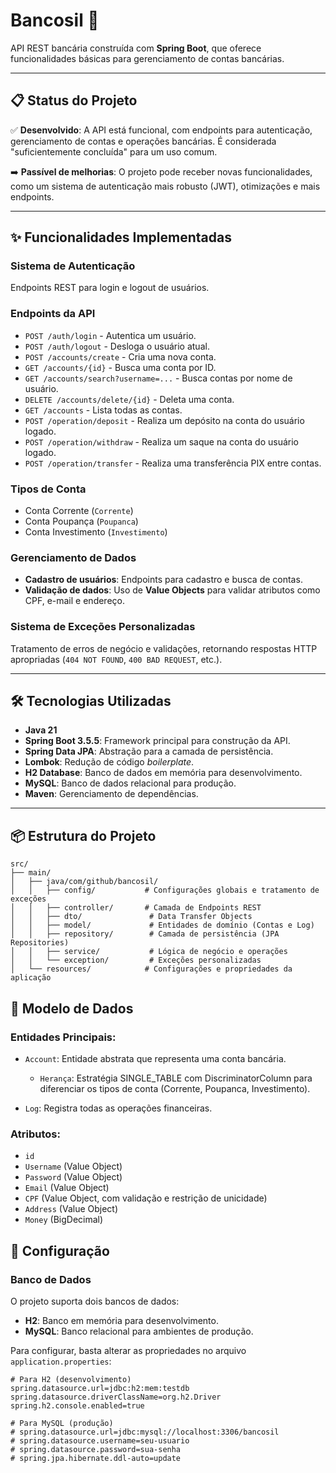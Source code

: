 # Bancosil 🏦
API REST bancária construída com **Spring Boot**, que oferece funcionalidades básicas para gerenciamento de contas bancárias.

---

## 📋 Status do Projeto
✅ **Desenvolvido**: A API está funcional, com endpoints para autenticação, gerenciamento de contas e operações bancárias. É considerada "suficientemente concluída" para um uso comum.

➡️ **Passível de melhorias**: O projeto pode receber novas funcionalidades, como um sistema de autenticação mais robusto (JWT), otimizações e mais endpoints.

---

## ✨ Funcionalidades Implementadas
### Sistema de Autenticação
Endpoints REST para login e logout de usuários.

### Endpoints da API
- `POST /auth/login` - Autentica um usuário.
- `POST /auth/logout` - Desloga o usuário atual.
- `POST /accounts/create` - Cria uma nova conta.
- `GET /accounts/{id}` - Busca uma conta por ID.
- `GET /accounts/search?username=...` - Busca contas por nome de usuário.
- `DELETE /accounts/delete/{id}` - Deleta uma conta.
- `GET /accounts` - Lista todas as contas.
- `POST /operation/deposit` - Realiza um depósito na conta do usuário logado.
- `POST /operation/withdraw` - Realiza um saque na conta do usuário logado.
- `POST /operation/transfer` - Realiza uma transferência PIX entre contas.

### Tipos de Conta
- Conta Corrente (`Corrente`)
- Conta Poupança (`Poupanca`)
- Conta Investimento (`Investimento`)

### Gerenciamento de Dados
- **Cadastro de usuários**: Endpoints para cadastro e busca de contas.
- **Validação de dados**: Uso de **Value Objects** para validar atributos como CPF, e-mail e endereço.

### Sistema de Exceções Personalizadas
Tratamento de erros de negócio e validações, retornando respostas HTTP apropriadas (`404 NOT FOUND`, `400 BAD REQUEST`, etc.).

---

## 🛠️ Tecnologias Utilizadas
- **Java 21**
- **Spring Boot 3.5.5**: Framework principal para construção da API.
- **Spring Data JPA**: Abstração para a camada de persistência.
- **Lombok**: Redução de código *boilerplate*.
- **H2 Database**: Banco de dados em memória para desenvolvimento.
- **MySQL**: Banco de dados relacional para produção.
- **Maven**: Gerenciamento de dependências.

---

## 📦 Estrutura do Projeto
```text
src/
├── main/
│   ├── java/com/github/bancosil/
│   │   ├── config/           # Configurações globais e tratamento de exceções
│   │   ├── controller/       # Camada de Endpoints REST
│   │   ├── dto/               # Data Transfer Objects
│   │   ├── model/             # Entidades de domínio (Contas e Log)
│   │   ├── repository/        # Camada de persistência (JPA Repositories)
│   │   ├── service/           # Lógica de negócio e operações
│   │   └── exception/         # Exceções personalizadas
│   └── resources/            # Configurações e propriedades da aplicação
```

## 📝 Modelo de Dados
### Entidades Principais:
- `Account`: Entidade abstrata que representa uma conta bancária.
    - `Herança`: Estratégia SINGLE_TABLE com DiscriminatorColumn para diferenciar os tipos de conta (Corrente, Poupanca, Investimento).

- `Log`: Registra todas as operações financeiras.

### Atributos:
- `id`
- `Username` (Value Object)
- `Password` (Value Object)
- `Email` (Value Object)
- `CPF` (Value Object, com validação e restrição de unicidade)
- `Address` (Value Object)
- `Money` (BigDecimal)

## 🔧 Configuração
### Banco de Dados
O projeto suporta dois bancos de dados:
- **H2**: Banco em memória para desenvolvimento.
- **MySQL**: Banco relacional para ambientes de produção.

Para configurar, basta alterar as propriedades no arquivo `application.properties`:

```properties
# Para H2 (desenvolvimento)
spring.datasource.url=jdbc:h2:mem:testdb
spring.datasource.driverClassName=org.h2.Driver
spring.h2.console.enabled=true

# Para MySQL (produção)
# spring.datasource.url=jdbc:mysql://localhost:3306/bancosil
# spring.datasource.username=seu-usuario
# spring.datasource.password=sua-senha
# spring.jpa.hibernate.ddl-auto=update
```
